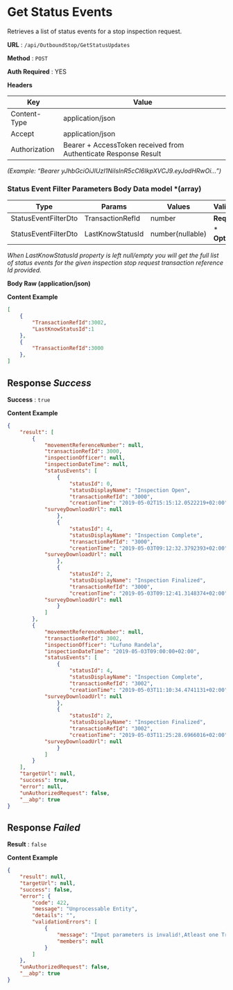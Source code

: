 
# Get Status Events

Retrieves a list of status events for a stop inspection request. 


**URL** : `/api/OutboundStop/GetStatusUpdates`

**Method** : `POST`

**Auth **Required**** : YES

**Headers**

| Key | Value |
|--------------|--------------|
| Content-Type | application/json  |
| Accept | application/json |
| Authorization | Bearer + AccessToken received from Authenticate Response Result |

*(Example: “Bearer yJhbGciOiJIUzI1NiIsInR5cCI6IkpXVCJ9.eyJodHRwOi...”)*


### Status Event Filter Parameters Body Data model \*(array)
| Type| Params| Values| Validation |
|--------------|---------- |-------------- |------------ |
|StatusEventFilterDto|TransactionRefId|number|**Required**|
|StatusEventFilterDto|LastKnowStatusId|number(nullable)| \* **Optional**|

_When LastKnowStatusId property is left null/empty you will get the full list of status events for the given inspection stop request transaction reference Id provided._

**Body Raw (application/json)**

**Content Example**

```json
[
	{
		"TransactionRefId":3002,
		"LastKnowStatusId":1
	},
	{
		"TransactionRefId":3000
	},
]
```

## Response *Success* 
**Success** : `true`

**Content Example**

```json
{
    "result": [
        {
            "movementReferenceNumber": null,
            "transactionRefId": 3000,
            "inspectionOfficer": null,
            "inspectionDateTime": null,
            "statusEvents": [
                {
                    "statusId": 0,
                    "statusDisplayName": "Inspection Open",
                    "transactionRefId": "3000",
                    "creationTime": "2019-05-02T15:15:12.0522219+02:00",
		    "surveyDownloadUrl": null
                },
                {
                    "statusId": 4,
                    "statusDisplayName": "Inspection Complete",
                    "transactionRefId": "3000",
                    "creationTime": "2019-05-03T09:12:32.3792393+02:00",
		    "surveyDownloadUrl": null
                },
                {
                    "statusId": 2,
                    "statusDisplayName": "Inspection Finalized",
                    "transactionRefId": "3000",
                    "creationTime": "2019-05-03T09:12:41.3148374+02:00",
		    "surveyDownloadUrl": null
                }
            ]
        },
        {
            "movementReferenceNumber": null,
            "transactionRefId": 3002,
            "inspectionOfficer": "Lufuno Randela",
            "inspectionDateTime": "2019-05-03T09:00:00+02:00",
            "statusEvents": [
                {
                    "statusId": 4,
                    "statusDisplayName": "Inspection Complete",
                    "transactionRefId": "3002",
                    "creationTime": "2019-05-03T11:10:34.4741131+02:00",
		    "surveyDownloadUrl": null
                },
                {
                    "statusId": 2,
                    "statusDisplayName": "Inspection Finalized",
                    "transactionRefId": "3002",
                    "creationTime": "2019-05-03T11:25:28.6966016+02:00",
		    "surveyDownloadUrl": null
                }
            ]
        }
    ],
    "targetUrl": null,
    "success": true,
    "error": null,
    "unAuthorizedRequest": false,
    "__abp": true
}

```


## Response *Failed*
**Result** : `false`

**Content Example**

```json
{
    "result": null,
    "targetUrl": null,
    "success": false,
    "error": {
        "code": 422,
        "message": "Unprocessable Entity",
        "details": "",
        "validationErrors": [
            {
                "message": "Input parameters is invalid!,Atleast one TransactionRefId is required.",
                "members": null
            }
        ]
    },
    "unAuthorizedRequest": false,
    "__abp": true
}
```
